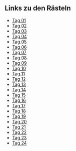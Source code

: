 ## Links zu den Rästeln

- [Tag 01](https://scrimba.com/learn/adventcalendar/note-at-0-00-coa974406ba1929da404a7f11)
- [Tag 02](https://scrimba.com/learn/adventcalendar/note-at-0-00-co75d45b8ad9b762aa7933938)
- [Tag 03](https://scrimba.com/scrim/coe9942a891c0c82c47dacb2f)
- [Tag 04](https://scrimba.com/learn/adventcalendar/note-at-0-00-cofac4706bebd69816ca3ef78)
- [Tag 05](https://scrimba.com/scrim/co2a04de0970667c996b32bb9)
- [Tag 06]()
- [Tag 07]()
- [Tag 08]()
- [Tag 09]()
- [Tag 10]()
- [Tag 11]()
- [Tag 12]()
- [Tag 13]()
- [Tag 14]()
- [Tag 15]()
- [Tag 16]()
- [Tag 17]()
- [Tag 18]()
- [Tag 19]()
- [Tag 20]()
- [Tag 21]()
- [Tag 22]()
- [Tag 23]()
- [Tag 24]()
